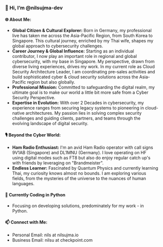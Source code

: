 ### 👋 Hi, I’m @nilsujma-dev

#### 🌐 About Me:
- **Global Citizen & Cultural Explorer:** Born in Germany, my professional live has taken me across the Asia-Pacific Region, from South Korea to Singapore. This cultural journey, enriched by my Thai wife, shapes my global approach to cybersecurity challenges.
- **Career Journey & Global Influence:** Starting as an individual contributor, I now play an important role in regional and global cybersecurity, with my base in Singapore. My perspective, drawn from diverse living experiences, drives my work. In my current role as Cloud Security Architecture Leader, I am coordinating pre-sales activities and build sophisticated cyber & cloud security solutions across the Asia-Pacific region but also globally. 
- **Professional Mission:** Committed to safeguarding the digital realm, my ultimate goal is to make our world a little bit more safe from a Cyber Security Perspective. 
- **Expertise in Evolution:** With over 2 Decades in cybersecurity, my experience ranges from securing legacy systems to pioneering in cloud-native architectures. My passion lies in solving complex security challenges and guiding clients, partners, and teams through the evolving landscape of digital security. 

#### 🎙️ Beyond the Cyber World:
- **Ham Radio Enthusiast:** I'm an avid Ham Radio operator with call signs 9V1AB (Singapore) and DL1MNU (Germany). I love operating on HF using digital modes such as FT8 but also do enjoy regular catch up's with friends by leveraging on "Brandmeister".
- **Endless Learner:** Fascinated by Quantum Physics and currently learning Thai, my curiosity knows almost no bounds. I am exploring various fields, from the mysteries of the universe to the nuances of human languages.

#### 🌱 Currently Coding in Python
- Focusing on developing solutions, predominately for my work - in Python. 

#### 📫 Connect with Me:
- Personal Email: nils at nilsujma.io
- Business Email: nilsu at checkpoint.com
